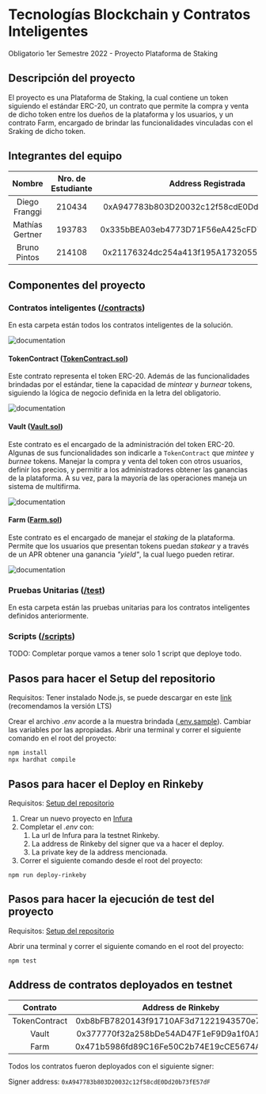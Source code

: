 # Tecnologías Blockchain y Contratos Inteligentes

Obligatorio 1er Semestre 2022 - Proyecto Plataforma de Staking

## Descripción del proyecto

El proyecto es una Plataforma de Staking, la cual contiene un token siguiendo el estándar ERC-20, un contrato que permite la compra y venta de
dicho token entre los dueños de la plataforma y los usuarios, y un contrato Farm, encargado de brindar las funcionalidades vinculadas con el Sraking de dicho token.

## Integrantes del equipo
|      Nombre     | Nro. de Estudiante |             Address Registrada             |
|:---------------:|:------------------:|:------------------------------------------:|
|  Diego Franggi  |       210434       | 0xA947783b803D20032c12f58cdE0Dd20b73fE57dF |
| Mathías Gertner |       193783       | 0x335bBEA03eb4773D71F56eA425cFD7AD79B89B86 |
|   Bruno Pintos  |       214108       | 0x21176324dc254a413f195A1732055ee43AD9A7Bf |

## Componentes del proyecto

### Contratos inteligentes ([/contracts](/contracts))

En esta carpeta están todos los contratos inteligentes de la solución.

![documentation](/documentation/Diagram.png)


#### TokenContract ([TokenContract.sol](/contracts/TokenContract.sol))
Este contrato representa el token ERC-20. Además de las funcionalidades brindadas por el estándar, tiene la capacidad de <em>mintear</em> y <em>burnear</em> tokens, siguiendo la lógica de negocio definida en la letra del obligatorio.

![documentation](/documentation/TokenContract.png)

#### Vault ([Vault.sol](/contracts/Vault.sol))
Este contrato es el encargado de la administración del token ERC-20. Algunas de sus funcionalidades son indicarle a `TokenContract` que <em>mintee</em> y <em>burnee</em> tokens. Manejar la compra y venta del token con otros usuarios, definir los precios, y permitir a los administradores obtener las ganancias de la plataforma. A su vez, para la mayoría de las operaciones maneja un sistema de multifirma.

![documentation](/documentation/Vault.PNG)


#### Farm ([Farm.sol](/contracts/Farm.sol))
Este contrato es el encargado de manejar el <em>staking</em> de la plataforma. Permite que los usuarios que presentan tokens puedan <em>stakear</em> y a través de un APR obtener una ganancia <em>"yield"</em>, la cual luego pueden retirar.

![documentation](/documentation/Farm.PNG)


### Pruebas Unitarias ([/test](/test))

En esta carpeta están las pruebas unitarias para los contratos inteligentes definidos anteriormente.

### Scripts ([/scripts](/scripts))

TODO: Completar porque vamos a tener solo 1 script que deploye todo.

## Pasos para hacer el Setup del repositorio

Requisitos: Tener instalado Node.js, se puede descargar en este [link](https://nodejs.org/en/download/) (recomendamos la versión LTS)

Crear el archivo <em>.env</em> acorde a la muestra brindada ([.env.sample](.env.sample)). Cambiar las variables por las apropiadas.
Abrir una terminal y correr el siguiente comando en el root del proyecto:
```
npm install
npx hardhat compile
```

## Pasos para hacer el Deploy en Rinkeby

Requisitos: [Setup del repositorio](#pasos-para-hacer-el-setup-del-repositorio)

1. Crear un nuevo proyecto en [Infura](https://infura.io/)
2. Completar el <em>.env</em> con:
    1. La url de Infura para la testnet Rinkeby.
    2. La address de Rinkeby del signer que va a hacer el deploy.
    3. La private key de la address mencionada.
3. Correr el siguiente comando desde el root del proyecto:
```
npm run deploy-rinkeby
```

## Pasos para hacer la ejecución de test del proyecto

Requisitos: [Setup del repositorio](#pasos-para-hacer-el-setup-del-repositorio)

Abrir una terminal y correr el siguiente comando en el root del proyecto:
```
npm test
```

## Address de contratos deployados en testnet

|    Contrato   |             Address de Rinkeby             |
|:-------------:|:------------------------------------------:|
| TokenContract | 0xb8bFB7820143f91710AF3d71221943570e74E066 |
|     Vault     | 0x377770f32a258bDe54AD47F1eF9D9a1f0A18c450 |
|      Farm     | 0x471b5986fd89C16Fe50C2b74E19cCE5674A16826 |

Todos los contratos fueron deployados con el siguiente signer:

Signer address: `0xA947783b803D20032c12f58cdE0Dd20b73fE57dF`
